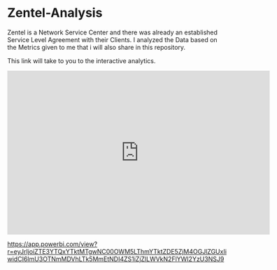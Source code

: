 # Zentel-Analysis
Zentel is a Network Service Center and there was already an established Service Level Agreement with their Clients. I analyzed the Data based on the Metrics given to me that i will also share in this repository.

This link will take to you to the interactive analytics. 
<iframe title="Zentel Report - Overview" width="600" height="373.5" src="https://app.powerbi.com/view?r=eyJrIjoiZTE3YTQxYTktMTgwNC00OWM5LThmYTktZDE5ZjM4OGJlZGUxIiwidCI6ImU3OTNmMDVhLTk5MmEtNDI4ZS1iZjZlLWVkN2FlYWI2YzU3NSJ9" frameborder="0" allowFullScreen="true"></iframe>

https://app.powerbi.com/view?r=eyJrIjoiZTE3YTQxYTktMTgwNC00OWM5LThmYTktZDE5ZjM4OGJlZGUxIiwidCI6ImU3OTNmMDVhLTk5MmEtNDI4ZS1iZjZlLWVkN2FlYWI2YzU3NSJ9
